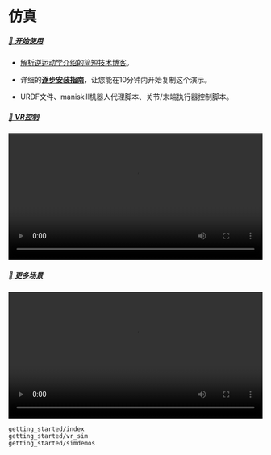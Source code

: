 # 仿真

##### [👋 开始使用](getting_started/index)

- [解析逆运动学介绍的简短技术博客](https://vectorwang.notion.site/Analytical-IK-for-SO101-20abb280f59380d288bcdd398ffbfab1)。

- 详细的[**逐步安装指南**](getting_started/index)，让您能在10分钟内开始复制这个演示。

- URDF文件、maniskill机器人代理脚本、关节/末端执行器控制脚本。

##### [👀 VR控制](getting_started/vr_sim)

<video width="100%" style="max-width: 100%;" controls>
  <source src="https://vector-wangel.github.io/XLeRobot-assets/videos/Sim_demos/XLeRobot_0_2_3.mp4" type="video/mp4">
  Your browser does not support the video tag.
</video>

##### [🔩 更多场景](getting_started/simdemos)

<video width="100%" style="max-width: 100%;" controls>
  <source src="https://vector-wangel.github.io/XLeRobot-assets/videos/Sim_demos/XLeRobot_0_1_5.mp4" type="video/mp4">
  Your browser does not support the video tag.
</video>

```{toctree}
getting_started/index
getting_started/vr_sim
getting_started/simdemos
```

<!-- ```{toctree}
:maxdepth: 1

control/index
table_top_gripper/index
quadruped/index
humanoid/index
mobile_manipulation/index
dextrous/index
digital_twins/index
drawing/index
external/index
``` -->




